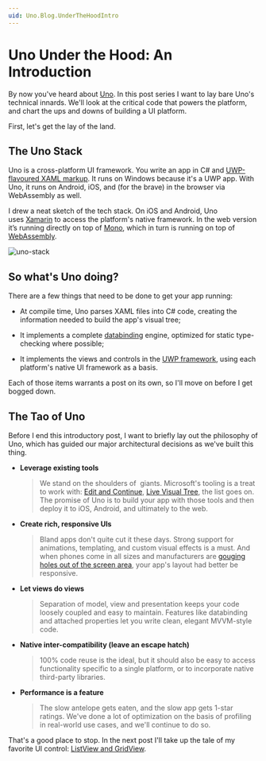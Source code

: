 ```yaml
---
uid: Uno.Blog.UnderTheHoodIntro
---
```


# Uno Under the Hood: An Introduction

By now you've heard about [Uno](https://github.com/unoplatform/uno). In
this post series I want to lay bare Uno's technical innards. We'll
look at the critical code that powers the platform, and chart the ups
and downs of building a UI platform.

First, let's get the lay of the land.

## The Uno Stack

Uno is a cross-platform UI framework. You write an app in C\#
and [UWP-flavoured XAML
markup](https://learn.microsoft.com/windows/uwp/xaml-platform/). It
runs on Windows because it's a UWP app. With Uno, it runs on Android,
iOS, and (for the brave) in the browser via WebAssembly as well.

I drew a neat sketch of the tech stack. On iOS and Android, Uno
uses [Xamarin](https://visualstudio.microsoft.com/xamarin/) to access
the platform's native framework.  In the web version it’s running directly
on top of [Mono](https://github.com/mono/mono), which in turn is running on
top of [WebAssembly](https://webassembly.org/).

![uno-stack](Assets/under-the-hood-intro-stack.png)

## So what's Uno doing?

There are a few things that need to be done to get your app running:

- At compile time, Uno parses XAML files into C\# code, creating the
   information needed to build the app's visual tree;

- It implements a
   complete [databinding](https://learn.microsoft.com/windows/uwp/xaml-platform/dependency-properties-overview) engine,
   optimized for static type-checking where possible;

- It implements the views and controls in the
   [UWP framework](https://learn.microsoft.com/windows/uwp/design/controls-and-patterns/controls-by-function),
   using each platform's native UI framework as a basis.

Each of those items warrants a post on its own, so I'll move on before
I get bogged down.

## The Tao of Uno

Before I end this introductory post, I want to briefly lay out the
philosophy of Uno, which has guided our major architectural decisions as
we've built this thing.

- **Leverage existing tools**

    > We stand on the shoulders of  giants. Microsoft's tooling is a
    > treat to work with:
    > [Edit and Continue](https://learn.microsoft.com/visualstudio/debugger/edit-and-continue),
    > [Live Visual Tree](https://learn.microsoft.com/visualstudio/debugger/inspect-xaml-properties-while-debugging),
    > the list goes on. The promise of Uno is to build your app with
    > those tools and then deploy it to iOS, Android, and ultimately
    > to the web.

- **Create rich, responsive UIs**

    > Bland apps don't quite cut it these days. Strong support for
    > animations, templating, and custom visual effects is a must.
    > And when phones come in all sizes and manufacturers
    > are [gouging holes out of the screen
    > area](https://www.cnet.com/pictures/phones-with-notches/),
    > your app's layout had better be responsive.

- **Let views do views**

    > Separation of model, view and presentation keeps your code
    > loosely coupled and easy to maintain. Features like
    > databinding and attached properties let you write clean,
    > elegant MVVM-style code.

- **Native inter-compatibility (leave an escape hatch)**

    > 100% code reuse is the ideal, but it should also be easy to
    > access functionality specific to a single platform, or to
    > incorporate native third-party libraries.

- **Performance is a feature**

    > The slow antelope gets eaten, and the slow app gets 1-star
    > ratings. We've done a lot of optimization on the basis of
    > profiling in real-world use cases, and we'll continue to do
    > so.

That's a good place to stop. In the next post I'll take up the tale of
my favorite UI
control: [ListView and GridView](https://learn.microsoft.com/windows/uwp/design/controls-and-patterns/listview-and-gridview).
